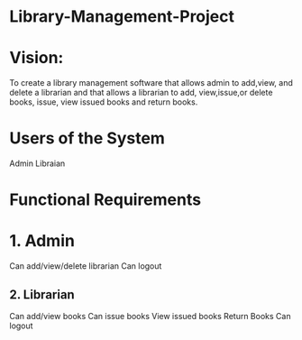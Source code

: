 # Library-Management-Project

# Vision:

To create a library management software that allows admin to add,view, and delete a librarian and that allows a librarian to add, view,issue,or delete books, issue, view issued books and return books.

# Users of the System
Admin
Libraian

# Functional Requirements

# 1. Admin
Can add/view/delete librarian
Can logout

## 2. Librarian
Can add/view books
Can issue books
View issued books
Return Books
Can logout
